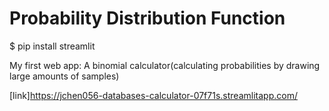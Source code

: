 # Probability Distribution Function

$ pip install streamlit

My first web app: A binomial calculator(calculating probabilities by drawing large amounts of samples)

[link]https://jchen056-databases-calculator-07f71s.streamlitapp.com/
